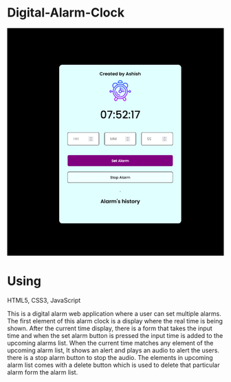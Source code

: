 # Digital-Alarm-Clock

![](clock.png)

# Using
HTML5, CSS3, JavaScript

This is a digital alarm web application where a user can set multiple alarms. The first element of this alarm clock is a display where the real time is being shown. After the current time display, there is a form that takes the input time and when the set alarm button is pressed the input time is added to the upcoming alarms list. When the current time matches any element of the upcoming alarm list, It shows an alert and plays an audio to alert the users. there is a stop alarm button to stop the audio. The elements in upcoming alarm list comes with a delete button which is used to delete that particular alarm form the alarm list.
